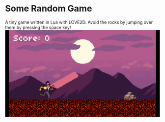 # Some Random Game
A tiny game written in Lua with LOVE2D. Avoid the rocks by jumping over them by pressing the space key!
![Alt text](graphics/sample.png?raw=true "Sample")